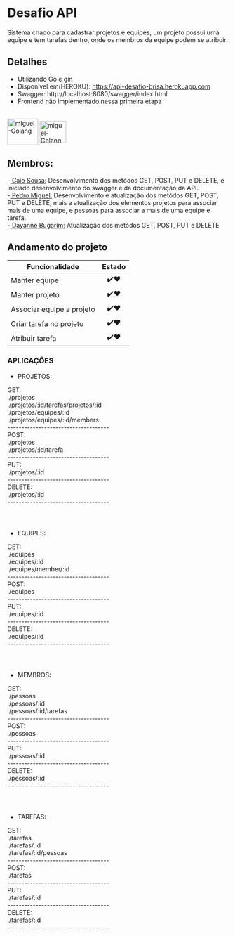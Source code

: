 # Desafio API 

Sistema criado para cadastrar projetos e equipes, um projeto possui uma equipe e tem tarefas dentro, onde os membros
da equipe podem se atribuir.

## Detalhes

- Utilizando Go e gin
- Disponível em(HEROKU): https://api-desafio-brisa.herokuapp.com
- Swagger: http://localhost:8080/swagger/index.html
- Frontend não implementado nessa primeira etapa
<div style="display: inline_block"><br>
<img align="center" alt="miguel-Golang" height="60" width="70" src="https://cdn.jsdelivr.net/gh/devicons/devicon/icons/go/go-original-wordmark.svg" />
<img align="center" alt="miguel-Golang" height="50" width="60" src="https://cdn.jsdelivr.net/gh/devicons/devicon/icons/go/go-original.svg" />
</div>


## Membros:
<div>-<a href="https://github.com/caiosousaf"> Caio Sousa:</a>  Desenvolvimento dos metódos GET, POST, PUT e DELETE, e iniciado desenvolvimento do swagger e da documentação da API.</div>
<div>-<a href="https://github.com/PedroMiguel7"> Pedro Miguel:</a>  Desenvolvimento e atualização dos metódos GET, POST, PUT e DELETE, mais a atualização dos elementos projetos para associar mais de uma equipe, e pessoas para associar a mais de uma equipe e tarefa.</div> 
<div>-<a href="https://github.com/dayannebugarim"> Dayanne Bugarim:</a> Atualização dos metódos GET, POST, PUT e DELETE</div>


## Andamento do projeto

| Funcionalidade        | Estado |
| ------------- |:-------------:|
| Manter equipe      | ✔️❤️ |
| Manter projeto      | ✔️❤️ |
| Associar equipe a projeto | ✔️❤️ | 
| Criar tarefa no projeto | ✔️❤️ | 
| Atribuir tarefa | ✔️❤️ | 

### APLICAÇÕES

- PROJETOS:
 <div>GET:</div>
 <div>./projetos</div>
 <div>./projetos/:id/tarefas/projetos/:id</div>
 <div>./projetos/equipes/:id</div>
 <div>./projetos/equipes/:id/members</div>
 <div>------------------------------------</div>
 <div> POST: </div>
 <div>./projetos</div>
 <div>./projetos/:id/tarefa</div>
 <div>------------------------------------</div>
 <div> PUT:</div>
 <div>./projetos/:id</div>
 <div>------------------------------------</div>
 <div>DELETE:</div>
 <div>./projetos/:id</div>
 <div>------------------------------------</div>
 <div>ㅤ </div>
 <div>ㅤ </div>
 
- EQUIPES: 
 <div>GET:</div>
 <div>./equipes</div>
 <div>./equipes/:id</div>
 <div>./equipes/member/:id</div>
 <div>------------------------------------</div>
 <div>POST:</div>
 <div>./equipes</div>
 <div>------------------------------------</div>
 <div>PUT:</div>
 <div>./equipes/:id</div>
 <div>------------------------------------</div>
 <div>DELETE:</div>
 <div>./equipes/:id</div>
 <div>------------------------------------</div>
 <div>ㅤ </div>
 <div>ㅤ </div>
 
- MEMBROS: 
 <div>GET:</div>
 <div>./pessoas</div>
 <div>./pessoas/:id</div>
 <div>./pessoas/:id/tarefas</div>
 <div>------------------------------------</div>
 <div>POST:</div>
 <div>./pessoas</div>
 <div>------------------------------------</div>
 <div>PUT:</div>
 <div>./pessoas/:id</div>
 <div>------------------------------------</div>
 <div>DELETE:</div>
 <div>./pessoas/:id</div>
 <div>------------------------------------</div>
 <div>ㅤ </div>
 <div>ㅤ </div>
 
- TAREFAS: 
 <div>GET:</div>
 <div>./tarefas</div>
 <div>./tarefas/:id</div>
 <div>./tarefas/:id/pessoas</div>
 <div>------------------------------------</div>
 <div>POST:</div>
 <div>./tarefas</div>
 <div>------------------------------------</div>
 <div>PUT:</div>
 <div>./tarefas/:id</div>
 <div>------------------------------------</div>
 <div>DELETE:</div>
 <div>./tarefas/:id</div>
 <div>------------------------------------</div>

